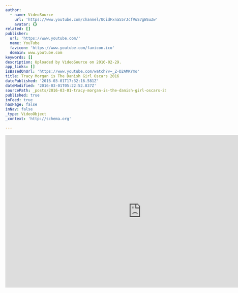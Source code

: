 ```yaml
---
author:
  - name: VideoSource
    url: 'https://www.youtube.com/channel/UCidFxna55rJcfVuS7gWSuZw'
    avatar: {}
related: []
publisher:
  url: 'https://www.youtube.com/'
  name: YouTube
  favicon: 'https://www.youtube.com/favicon.ico'
  domain: www.youtube.com
keywords: []
description: Uploaded by VideoSource on 2016-02-29.
app_links: []
isBasedOnUrl: 'https://www.youtube.com/watch?v=_Z-D2AMKYmo'
title: Tracy Morgan is The Danish Girl Oscars 2016
datePublished: '2016-03-01T17:32:16.581Z'
dateModified: '2016-03-01T05:22:52.837Z'
sourcePath: _posts/2016-03-01-tracy-morgan-is-the-danish-girl-oscars-2016.md
published: true
inFeed: true
hasPage: false
inNav: false
_type: VideoObject
_context: 'http://schema.org'

---
```

<iframe src="https://cdn.embedly.com/widgets/media.html?src=https%3A%2F%2Fwww.youtube.com%2Fembed%2F_Z-D2AMKYmo%3Ffeature%3Doembed&amp;url=https%3A%2F%2Fwww.youtube.com%2Fwatch%3Fv%3D_Z-D2AMKYmo&amp;image=https%3A%2F%2Fi.ytimg.com%2Fvi%2F_Z-D2AMKYmo%2Fhqdefault.jpg&amp;key=b7d04c9b404c499eba89ee7072e1c4f7&amp;type=text%2Fhtml&amp;schema=youtube" width="854" height="480" scrolling="no" frameborder="0" allowfullscreen="allowfullscreen" style=""></iframe>